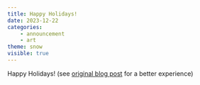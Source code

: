 ```yaml
---
title: Happy Holidays!
date: 2023-12-22
categories:
    - announcement
    - art
theme: snow
visible: true
---
```


Happy Holidays! (see [original blog post](https://gportal.link/blog/old/?posts/2023/December/happy_holidays.md) for a better experience)
